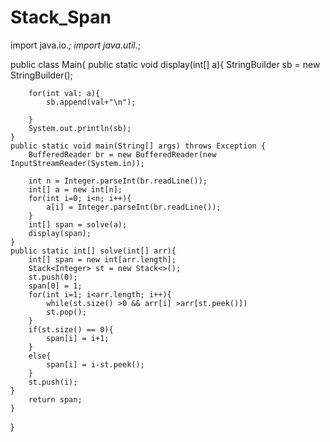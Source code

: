 # Stack_Span

import java.io.*;
import java.util.*;

public class Main{
    public static void display(int[] a){
        StringBuilder sb = new StringBuilder();
        
        for(int val: a){
            sb.append(val+"\n");
            
        }
        System.out.println(sb);
    }
    public static void main(String[] args) throws Exception {
        BufferedReader br = new BufferedReader(new InputStreamReader(System.in));
        
        int n = Integer.parseInt(br.readLine());
        int[] a = new int[n];
        for(int i=0; i<n; i++){
            a[i] = Integer.parseInt(br.readLine());
        }
        int[] span = solve(a);
        display(span);
    }
    public static int[] solve(int[] arr){
        int[] span = new int[arr.length];
        Stack<Integer> st = new Stack<>();
        st.push(0);
        span[0] = 1;
        for(int i=1; i<arr.length; i++){
            while(st.size() >0 && arr[i] >arr[st.peek()])
            st.pop();
        }
        if(st.size() == 0){
            span[i] = i+1;
        }
        else{
            span[i] = i-st.peek();
        }
        st.push(i);
    }
        return span;
    }
}
